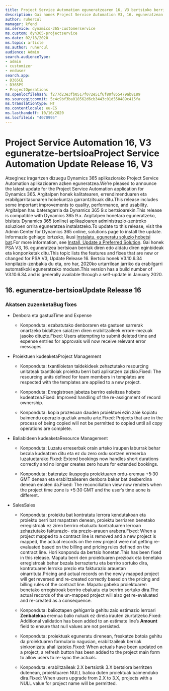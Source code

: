 ```yaml
---
title: Project Service Automation eguneratzearen 16, V3 bertsioko berrikuntzak edo aldaketak
description: Gai honek Project Service Automation V3, 16. eguneratzean erabilgarri dauden eginbideak eta konponketak ditu.
author: ruhercul
manager: kfend
ms.service: dynamics-365-customerservice
ms.custom: dyn365-projectservice
ms.date: 02/18/2020
ms.topic: article
ms.author: ruhercul
audience: Admin
search.audienceType:
- admin
- customizer
- enduser
search.app:
- D365CE
- D365PS
- ProjectOperations
ms.openlocfilehash: f277d23e3fb0517f072e51f6f80f855479ab8189
ms.sourcegitcommit: 5c4c9bf3ba018562d6cb3443c01d550489c415fa
ms.translationtype: HT
ms.contentlocale: eu-ES
ms.lasthandoff: 10/16/2020
ms.locfileid: "4070995"
---
```

# <a name="project-service-automation-update-release-16-v3"></a><span data-ttu-id="00c33-103">Project Service Automation 16, V3 eguneratze-bertsioa</span><span class="sxs-lookup"><span data-stu-id="00c33-103">Project Service Automation Update Release 16, V3</span></span>

<span data-ttu-id="00c33-104">Atseginez iragartzen dizuegu Dynamics 365 aplikaziorako Project Service Automation aplikazioaren azken eguneratzea.</span><span class="sxs-lookup"><span data-stu-id="00c33-104">We’re pleased to announce the latest update for the Project Service Automation application for Dynamics 365.</span></span> <span data-ttu-id="00c33-105">Argitalpen honek kalitatearen, errendimenduaren eta erabilgarritasunaren hobekuntza garrantzitsuak ditu.</span><span class="sxs-lookup"><span data-stu-id="00c33-105">This release includes some important improvements to quality, performance, and usability.</span></span>  <span data-ttu-id="00c33-106">Argitalpen hau bateragarria da Dynamics 365 9.x bertsioarekin.</span><span class="sxs-lookup"><span data-stu-id="00c33-106">This release is compatible with Dynamics 365 9.x.</span></span> <span data-ttu-id="00c33-107">Argitalpen honetara eguneratzeko, bisitatu Dynamics 365 (online) aplikazioaren administrazio-zentroko soluzioen orrira eguneratzea instalatzeko.</span><span class="sxs-lookup"><span data-stu-id="00c33-107">To update to this release, visit the Admin Center for Dynamics 365 online, solutions page to install the update.</span></span> <span data-ttu-id="00c33-108">Informazio gehiago lortzeko, ikusi [Instalatu, eguneratu soluzio hobetsi bat](https://docs.microsoft.com/dynamics365/project-service/upgrade-psa-home-page).</span><span class="sxs-lookup"><span data-stu-id="00c33-108">For more information, see [Install, Update a Preferred Solution](https://docs.microsoft.com/dynamics365/project-service/upgrade-psa-home-page).</span></span>
<span data-ttu-id="00c33-109">Gai honek PSA V3, 16. eguneratzea bertsioan berriak diren edo aldatu diren eginbideak eta konponketak ditu.</span><span class="sxs-lookup"><span data-stu-id="00c33-109">This topic lists the features and fixes that are new or changed for PSA V3, Update Release 16.</span></span> <span data-ttu-id="00c33-110">Bertsio honek V3.10.6.34 konpilazio-zenbakia du eta, oro har, 2020ko urtarrilean jarriko da erabilgarri automatikoki eguneratzeko moduan.</span><span class="sxs-lookup"><span data-stu-id="00c33-110">This version has a build number of V3.10.6.34 and is generally available through a self-update in January 2020.</span></span>


## <a name="update-release-16"></a><span data-ttu-id="00c33-111">16. eguneratze-bertsioa</span><span class="sxs-lookup"><span data-stu-id="00c33-111">Update Release 16</span></span>

### <a name="bug-fixes"></a><span data-ttu-id="00c33-112">Akatsen zuzenketa</span><span class="sxs-lookup"><span data-stu-id="00c33-112">Bug fixes</span></span>

-   <span data-ttu-id="00c33-113">Denbora eta gastua</span><span class="sxs-lookup"><span data-stu-id="00c33-113">Time and Expense</span></span>

    -   <span data-ttu-id="00c33-114">Konponduta: ezabatutako denboraren eta gastuen sarrerak onartzeko bidaltzen saiatzen diren erabiltzaileek errore-mezuak jasoko dituzte.</span><span class="sxs-lookup"><span data-stu-id="00c33-114">Fixed: Users attempting to submit deleted time and expense entries for approvals will now receive relevant error messages.</span></span>

-   <span data-ttu-id="00c33-115">Proiektuen kudeaketa</span><span class="sxs-lookup"><span data-stu-id="00c33-115">Project Management</span></span>

    -   <span data-ttu-id="00c33-116">Konponduta: txantiloietan taldekideek zehaztutako resourcing unitateak txantiloiak proiektu berri bati aplikatzen zaizkio.</span><span class="sxs-lookup"><span data-stu-id="00c33-116">Fixed: The resourcing units defined for team members in templates are respected with the templates are applied to a new project.</span></span>

    -   <span data-ttu-id="00c33-117">Konponduta: Erregistroen jabetza berriro esleitzea hobeto kudeatzea.</span><span class="sxs-lookup"><span data-stu-id="00c33-117">Fixed: Improved handling of the re-assignment of record ownership.</span></span>

    -   <span data-ttu-id="00c33-118">Konponduta: kopia prozesuan dauden proiektuei ezin zaie kopiatu baimendu operazio guztiak amaitu arte.</span><span class="sxs-lookup"><span data-stu-id="00c33-118">Fixed: Projects that are in the process of being copied will not be permitted to copied until all copy operations are complete.</span></span>

-   <span data-ttu-id="00c33-119">Baliabideen kudeaketa</span><span class="sxs-lookup"><span data-stu-id="00c33-119">Resource Management</span></span>

    -   <span data-ttu-id="00c33-120">Konponduta: Luzatu erreserbak orain arteko iraupen laburrak behar bezala kudeatzen ditu eta ez du zero ordu sortzen erreserba luzatuetarako.</span><span class="sxs-lookup"><span data-stu-id="00c33-120">Fixed: Extend bookings now handles short durations correctly and no longer creates zero hours for extended bookings.</span></span>

    -   <span data-ttu-id="00c33-121">Konponduta: bateratze ikuspegia proiektuaren ordu-eremua +5:30 GMT denean eta erabiltzailearen denbora bakar bat desberdina denean ematen da.</span><span class="sxs-lookup"><span data-stu-id="00c33-121">Fixed: The reconciliation view now renders when the project time zone is +5:30 GMT and the user’s time aone is different.</span></span>

-   <span data-ttu-id="00c33-122">Sales</span><span class="sxs-lookup"><span data-stu-id="00c33-122">Sales</span></span>

    -   <span data-ttu-id="00c33-123">Konponduta: proiektu bat kontratatu lerrora kendutakoan eta proiektu berri bat mapatzen denean, proiektu berriaren benetako erregistroak ez ziren berriro ebaluatu kontratuaren lerroan zehaztutako fakturazio- eta prezio-arauen arabera.</span><span class="sxs-lookup"><span data-stu-id="00c33-123">Fixed: When a project mapped to a contract line is removed and a new project is mapped, the actual records on the new project were not getting re-evaluated based on the billing and pricing rules defined on the contract line.</span></span> <span data-ttu-id="00c33-124">Hori konpondu da bertsio honetan.</span><span class="sxs-lookup"><span data-stu-id="00c33-124">This has been fixed in this release.</span></span> <span data-ttu-id="00c33-125">Mapatu berri den proiektuaren prezioak eta benetako erregistroak behar bezala berraztertu eta berriro sortuko dira, kontratuaren lerroko prezio eta fakturazio arauetan oinarrituta.</span><span class="sxs-lookup"><span data-stu-id="00c33-125">Pricing and actual records on the newly mapped project will get reversed and re-created correctly based on the pricing and billing rules of the contract line.</span></span> <span data-ttu-id="00c33-126">Mapatu gabeko proiektuaren benetako erregistroak berriro ebaluatu eta berriro sortuko dira.</span><span class="sxs-lookup"><span data-stu-id="00c33-126">The actual records of the un-mapped project will also get re-evaluated and re-created as a consequence.</span></span>

    -   <span data-ttu-id="00c33-127">Konponduta: balioztapen gehigarria gehitu zaio estimazio lerroari **Zenbatekoa** eremua balio nuluak ez direla irauten ziurtatzeko.</span><span class="sxs-lookup"><span data-stu-id="00c33-127">Fixed: Additional validation has been added to an estimate line’s **Amount** field to ensure that null values are not persisted.</span></span>

    -   <span data-ttu-id="00c33-128">Konponduta: proiektuak eguneratu direnean, freskatze botoia gehitu da proiektuaren formulario nagusian, erabiltzaileak berriak sinkronizatu ahal izateko.</span><span class="sxs-lookup"><span data-stu-id="00c33-128">Fixed: When actuals have been updated on a project, a refresh button has been added to the project main form to allow users to re-sync the actuals.</span></span>

    -   <span data-ttu-id="00c33-129">Konponduta: erabiltzaileak 2.X bertsiotik 3.X bertsiora berritzen dutenean, proiektuaren NULL balioa duten proiektuak baimenduko dira.</span><span class="sxs-lookup"><span data-stu-id="00c33-129">Fixed: When users upgrade from 2.X to 3.X, projects with a NULL value for project name will be permitted.</span></span>

